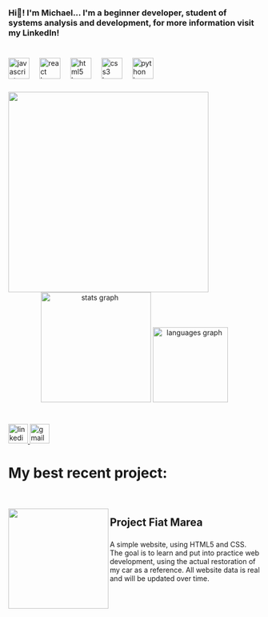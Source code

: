 <h3 align="left">Hi👋! I'm Michael... I'm a beginner developer, student of systems analysis and development, for more information visit my LinkedIn!</h3>

###

<br clear="both">

<div align="left">
  <img src="https://cdn.jsdelivr.net/gh/devicons/devicon/icons/javascript/javascript-original.svg" height="42" alt="javascript logo"  />
  <img width="12" />
  <img src="https://cdn.jsdelivr.net/gh/devicons/devicon/icons/react/react-original.svg" height="42" alt="react logo"  />
  <img width="12" />
  <img src="https://cdn.jsdelivr.net/gh/devicons/devicon/icons/html5/html5-original.svg" height="42" alt="html5 logo"  />
  <img width="12" />
  <img src="https://cdn.jsdelivr.net/gh/devicons/devicon/icons/css3/css3-original.svg" height="42" alt="css3 logo"  />
  <img width="12" />
  <img src="https://cdn.jsdelivr.net/gh/devicons/devicon/icons/python/python-original.svg" height="42" alt="python logo"  />
</div>

###

<img align="left" height="400" src="https://i.imgur.com/LXbjdlZ.png"  />

###

<div align="center">
  <img src="https://github-readme-stats.vercel.app/api?username=DrakoMichael&hide_title=false&hide_rank=false&show_icons=true&include_all_commits=true&count_private=true&disable_animations=false&theme=dracula&locale=pt-br&hide_border=false" height="220" alt="stats graph"  />
  <img src="https://github-readme-stats.vercel.app/api/top-langs?username=DrakoMichael&locale=en&hide_title=false&layout=compact&card_width=320&langs_count=5&theme=dracula&hide_border=false" height="150" alt="languages graph"  />
</div>

###

<br clear="both">

<div align="left">
  <a href="https://www.linkedin.com/in/michaelksilva/" target="_blank">
    <img src="https://img.shields.io/static/v1?message=LinkedIn&logo=linkedin&label=&color=0077B5&logoColor=white&labelColor=&style=flat" height="39" alt="linkedin logo"  />
  </a>
  <a href="dakton2001@gmail.com" target="_blank">
    <img src="https://img.shields.io/static/v1?message=Gmail&logo=gmail&label=&color=D14836&logoColor=white&labelColor=&style=flat" height="39" alt="gmail logo"  />
  </a>
</div>

###

<h1 align="left">My best recent project:</h1>

###

<br clear="both">

<a href="https://drakomichael.github.io/fiatmarea/"><img align="left" height="200" src="https://i.imgur.com/bJn1oWX.png"  /></a>

###

<h2 align="left">Project Fiat Marea</h2>

###

<p align="left">A simple website, using HTML5 and CSS. The goal is to learn and put into practice web development, using the actual restoration of my car as a reference. All website data is real and will be updated over time.</p>

###

